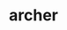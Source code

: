 ---
title: "archer"
layout: cache
categories: [package, v0.20.1]
meta: {"versions": ["2.0.0"], "compilers": ["gcc@=11.1.0", "oneapi@=2023.0.0"], "oss": ["ubuntu20.04"], "platforms": ["linux"], "targets": ["x86_64", "x86_64_v3"], "stacks": ["e4s", "e4s-oneapi", "root"], "num_specs": 2, "num_specs_by_stack": {"e4s-oneapi": 1, "root": 2, "e4s": 1}}
spec_details: [{"hash": "5jd22e6y7kj5rcmb3u6onpyjk4dkwbwk", "compiler": "oneapi@=2023.0.0", "versions": ["2.0.0"], "os": "ubuntu20.04", "platform": "linux", "target": "x86_64", "variants": ["build_system=cmake", "build_type=Release", "generator=ninja", "~ipo"], "stacks": ["e4s-oneapi", "root"], "size": "-", "tarball": "https://binaries.spack.io/releases/v0.20.1/build_cache/linux-ubuntu20.04-x86_64/oneapi-2023.0.0/archer-2.0.0/linux-ubuntu20.04-x86_64-oneapi-2023.0.0-archer-2.0.0-5jd22e6y7kj5rcmb3u6onpyjk4dkwbwk.spack"}, {"hash": "ugcnjip5vtckyuuhhu3clkqmqrsolmcd", "compiler": "gcc@=11.1.0", "versions": ["2.0.0"], "os": "ubuntu20.04", "platform": "linux", "target": "x86_64_v3", "variants": ["build_system=cmake", "build_type=Release", "generator=ninja", "~ipo"], "stacks": ["root", "e4s"], "size": "-", "tarball": "https://binaries.spack.io/releases/v0.20.1/build_cache/linux-ubuntu20.04-x86_64_v3/gcc-11.1.0/archer-2.0.0/linux-ubuntu20.04-x86_64_v3-gcc-11.1.0-archer-2.0.0-ugcnjip5vtckyuuhhu3clkqmqrsolmcd.spack"}]
---